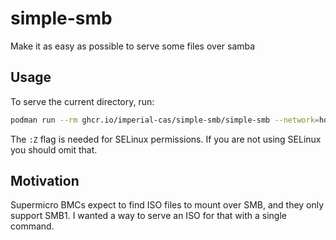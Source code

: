 # simple-smb

Make it as easy as possible to serve some files over samba

## Usage

To serve the current directory, run:

``` sh
podman run --rm ghcr.io/imperial-cas/simple-smb/simple-smb --network=host -v .:/srv:Z
```

The `:Z` flag is needed for SELinux permissions. If you are not using SELinux you should omit that.

## Motivation

Supermicro BMCs expect to find ISO files to mount over SMB, and they only support SMB1. I wanted a way to serve an ISO for that with a single command.
